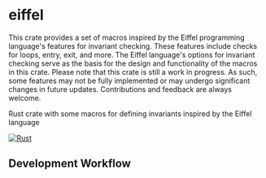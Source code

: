 # eiffel

This crate provides a set of macros inspired by the Eiffel programming language's
features for invariant checking. These features include checks for loops, entry, exit, and more.
The Eiffel language's options for invariant checking serve as the basis for the design
and functionality of the macros in this crate.
Please note that this crate is still a work in progress. As such, some features may not be fully
implemented or may undergo significant changes in future updates.
Contributions and feedback are always welcome.

Rust crate with some macros for defining invariants inspired by the Eiffel language

[![Rust](https://github.com/matthiasg/eiffel/actions/workflows/rust.yml/badge.svg?branch=main)](https://github.com/matthiasg/eiffel/actions/workflows/rust.yml)

## Development Workflow
